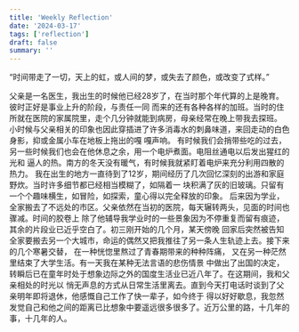 ```yaml
---
title: 'Weekly Reflection'
date: '2024-03-17'
tags: ['reflection']
draft: false
summary: ''
---
```


“时间带走了一切，天上的虹，或人间的梦，或失去了颜色，或改变了式样。”

父亲是一名医生，我出生的时候他已经28岁了，在当时那个年代算的上是晚育。彼时正好是事业上升的阶段，与责任一同
而来的还有各种各样的加班。当时的住所就在医院的家属院里，走个几分钟就能到病房，母亲经常在晚上带我去探班。
小时候与父亲相关的印象也因此穿插进了许多消毒水的刺鼻味道，来回走动的白色身影，抑或金属小车在地板上拖出的嘎
嘎声响。
有时候我们会捎带些吃的过去，另一些时候我们也会在他休息之余，用一个电炉煮面。电阻丝通电以后发出猩红的光和
逼人的热。南方的冬天没有暖气，有时候我就紧盯着电炉来充分利用四散的热力。
我在出生的地方一直待到了12岁，期间经历了几次回忆深刻的出游和家庭野炊。当时许多细节都已经相当模糊了，如隔着一
块积满了灰的旧玻璃。只留有一个个趣味横生，如冒险，如探索，童心得以完全释放的印象。
后来因为学业，全家搬去了不远处的市区。父亲依然在当初的医院，每天辗转两头，见面的时间也骤减。时间的胶卷上
除了他辅导我学业时的一些景象因为不停重复而留有痕迹，其余的片段业已近乎空白了。初三刚开始的几个月，某天傍晚
回家后突然被告知全家要搬去另一个大城市，命运的偶然又把我推往了另一条人生轨迹上去。接下来的几个寒暑交替，
在一种恍惚里熬过了青春期带来的种种阵痛， 又在另一种茫然里结束了大学生活。有一天我在某种无法言语的悲伤情景
中做出了出国的决定，转瞬后已在童年时处于想象边际之外的国度生活业已近八年了。在这期间，我和父亲相处的时光以
悄无声息的方式从日常生活里离去。直到今天打电话时谈到了父亲明年即将退休，他感慨自己工作了快一辈子，如今终于
得以好好歇息，我忽然发觉自己和他之间的距离已比想象中要遥远很多很多了。近万公里的路，十几年的事，十几年的人。
